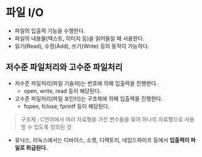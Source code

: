 # 파일 I/O

- 파일의 입출력 기능을 수행한다.
- 파일의 내용물(텍스트, 이미지 등)을 읽어들일 때 사용한다.
- 읽기(Read), 수정(Add), 쓰기(Write) 등의 동작이 가능하다.

## 저수준 파일처리와 고수준 파일처리

- 저수준 파일처리(파일 기술자)는 번호에 의해 입출력을 진행한다.
  - open, write, read 등이 해당된다.
- 고수준 파일처리(파일 포인터)는 구조체에 의해 입출력을 진행한다.
  - fopen, fclose, fprintf 등이 해당된다.

> 구조체 : C언어에서 여러 자료형을 가진 변수들을 묶어 하나의 자료형으로 사용할 수 있도록 정의된 것

- 유닉스, 리눅스에서는 디바이스, 소켓, 디렉토리, 네임드파이프 등에서 **입출력이 파일로 취급된다.**
